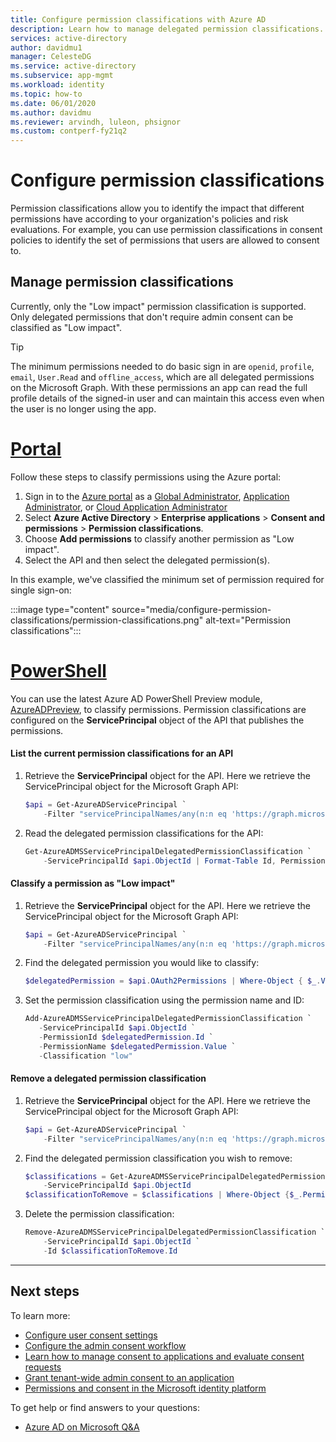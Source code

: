 ```yaml
---
title: Configure permission classifications with Azure AD
description: Learn how to manage delegated permission classifications.
services: active-directory
author: davidmu1
manager: CelesteDG
ms.service: active-directory
ms.subservice: app-mgmt
ms.workload: identity
ms.topic: how-to
ms.date: 06/01/2020
ms.author: davidmu
ms.reviewer: arvindh, luleon, phsignor
ms.custom: contperf-fy21q2
---
```


# Configure permission classifications

Permission classifications allow you to identify the impact that different permissions have according to your organization's policies and risk evaluations. For example, you can use permission classifications in consent policies to identify the set of permissions that users are allowed to consent to.

## Manage permission classifications

Currently, only the "Low impact" permission classification is supported. Only delegated permissions that don't require admin consent can be classified as "Low impact".

> [!TIP]
> The minimum permissions needed to do basic sign in are `openid`, `profile`, `email`, `User.Read` and `offline_access`, which are all delegated permissions on the Microsoft Graph. With these permissions an app can read the full profile details of the signed-in user and can maintain this access even when the user is no longer using the app.

# [Portal](#tab/azure-portal)

Follow these steps to classify permissions using the Azure portal:

1. Sign in to the [Azure portal](https://portal.azure.com) as a [Global Administrator](../roles/permissions-reference.md#global-administrator), [Application Administrator](../roles/permissions-reference.md#application-administrator), or [Cloud Application Administrator](../roles/permissions-reference.md#cloud-application-administrator)
1. Select **Azure Active Directory** > **Enterprise applications** > **Consent and permissions** > **Permission classifications**.
1. Choose **Add permissions** to classify another permission as "Low impact".
1. Select the API and then select the delegated permission(s).

In this example, we've classified the minimum set of permission required for single sign-on:

:::image type="content" source="media/configure-permission-classifications/permission-classifications.png" alt-text="Permission classifications":::

# [PowerShell](#tab/azure-powershell)

You can use the latest Azure AD PowerShell Preview module, [AzureADPreview](/powershell/module/azuread/?preserve-view=true&view=azureadps-2.0-preview), to classify permissions. Permission classifications are configured on the **ServicePrincipal** object of the API that publishes the permissions.

#### List the current permission classifications for an API

1. Retrieve the **ServicePrincipal** object for the API. Here we retrieve the ServicePrincipal object for the Microsoft Graph API:

   ```powershell
   $api = Get-AzureADServicePrincipal `
       -Filter "servicePrincipalNames/any(n:n eq 'https://graph.microsoft.com')"
   ```

1. Read the delegated permission classifications for the API:

   ```powershell
   Get-AzureADMSServicePrincipalDelegatedPermissionClassification `
       -ServicePrincipalId $api.ObjectId | Format-Table Id, PermissionName, Classification
   ```

#### Classify a permission as "Low impact"

1. Retrieve the **ServicePrincipal** object for the API. Here we retrieve the ServicePrincipal object for the Microsoft Graph API:

   ```powershell
   $api = Get-AzureADServicePrincipal `
       -Filter "servicePrincipalNames/any(n:n eq 'https://graph.microsoft.com')"
   ```

1. Find the delegated permission you would like to classify:

   ```powershell
   $delegatedPermission = $api.OAuth2Permissions | Where-Object { $_.Value -eq "User.ReadBasic.All" }
   ```

1. Set the permission classification using the permission name and ID:

   ```powershell
   Add-AzureADMSServicePrincipalDelegatedPermissionClassification `
      -ServicePrincipalId $api.ObjectId `
      -PermissionId $delegatedPermission.Id `
      -PermissionName $delegatedPermission.Value `
      -Classification "low"
   ```

#### Remove a delegated permission classification

1. Retrieve the **ServicePrincipal** object for the API. Here we retrieve the ServicePrincipal object for the Microsoft Graph API:

   ```powershell
   $api = Get-AzureADServicePrincipal `
       -Filter "servicePrincipalNames/any(n:n eq 'https://graph.microsoft.com')"
   ```

1. Find the delegated permission classification you wish to remove:

   ```powershell
   $classifications = Get-AzureADMSServicePrincipalDelegatedPermissionClassification `
       -ServicePrincipalId $api.ObjectId
   $classificationToRemove = $classifications | Where-Object {$_.PermissionName -eq "User.ReadBasic.All"}
   ```

1. Delete the permission classification:

   ```powershell
   Remove-AzureADMSServicePrincipalDelegatedPermissionClassification `
       -ServicePrincipalId $api.ObjectId `
       -Id $classificationToRemove.Id
   ```

---

## Next steps

To learn more:

* [Configure user consent settings](configure-user-consent.md)
* [Configure the admin consent workflow](configure-admin-consent-workflow.md)
* [Learn how to manage consent to applications and evaluate consent requests](manage-consent-requests.md)
* [Grant tenant-wide admin consent to an application](grant-admin-consent.md)
* [Permissions and consent in the Microsoft identity platform](../develop/v2-permissions-and-consent.md)

To get help or find answers to your questions:

* [Azure AD on Microsoft Q&A](/answers/topics/azure-active-directory.html)
